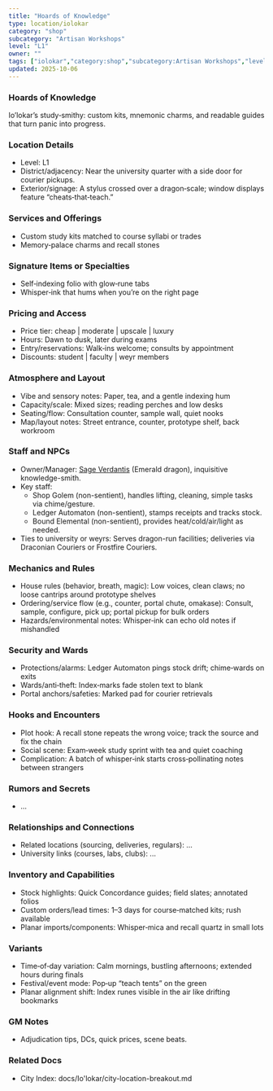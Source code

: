 ```yaml
---
title: "Hoards of Knowledge"
type: location/iolokar
category: "shop"
subcategory: "Artisan Workshops"
level: "L1"
owner: ""
tags: ["iolokar","category:shop","subcategory:Artisan Workshops","level:L1"]
updated: 2025-10-06
---
```

### Hoards of Knowledge

Io’lokar’s study‑smithy: custom kits, mnemonic charms, and readable guides that turn panic into progress.

### Location Details

- Level: L1
- District/adjacency: Near the university quarter with a side door for courier pickups.
- Exterior/signage: A stylus crossed over a dragon‑scale; window displays feature “cheats‑that‑teach.”

### Services and Offerings

- Custom study kits matched to course syllabi or trades
- Memory‑palace charms and recall stones

### Signature Items or Specialties

- Self‑indexing folio with glow‑rune tabs
- Whisper‑ink that hums when you’re on the right page

### Pricing and Access

- Price tier: cheap | moderate | upscale | luxury
- Hours: Dawn to dusk, later during exams
- Entry/reservations: Walk‑ins welcome; consults by appointment
- Discounts: student | faculty | weyr members

### Atmosphere and Layout

- Vibe and sensory notes: Paper, tea, and a gentle indexing hum
- Capacity/scale: Mixed sizes; reading perches and low desks
- Seating/flow: Consultation counter, sample wall, quiet nooks
- Map/layout notes: Street entrance, counter, prototype shelf, back workroom

### Staff and NPCs

- Owner/Manager: [Sage Verdantis](../People/sage-verdantis.md) (Emerald dragon), inquisitive knowledge-smith.
- Key staff:
  - Shop Golem (non-sentient), handles lifting, cleaning, simple tasks via chime/gesture.
  - Ledger Automaton (non-sentient), stamps receipts and tracks stock.
  - Bound Elemental (non-sentient), provides heat/cold/air/light as needed.
- Ties to university or weyrs: Serves dragon-run facilities; deliveries via Draconian Couriers or Frostfire Couriers.

### Mechanics and Rules

- House rules (behavior, breath, magic): Low voices, clean claws; no loose cantrips around prototype shelves
- Ordering/service flow (e.g., counter, portal chute, omakase): Consult, sample, configure, pick up; portal pickup for bulk orders
- Hazards/environmental notes: Whisper‑ink can echo old notes if mishandled

### Security and Wards

- Protections/alarms: Ledger Automaton pings stock drift; chime‑wards on exits
- Wards/anti‑theft: Index‑marks fade stolen text to blank
- Portal anchors/safeties: Marked pad for courier retrievals

### Hooks and Encounters

- Plot hook: A recall stone repeats the wrong voice; track the source and fix the chain
- Social scene: Exam‑week study sprint with tea and quiet coaching
- Complication: A batch of whisper‑ink starts cross‑pollinating notes between strangers

### Rumors and Secrets

- ...

### Relationships and Connections

- Related locations (sourcing, deliveries, regulars): ...
- University links (courses, labs, clubs): ...

### Inventory and Capabilities

- Stock highlights: Quick Concordance guides; field slates; annotated folios
- Custom orders/lead times: 1–3 days for course‑matched kits; rush available
- Planar imports/components: Whisper‑mica and recall quartz in small lots

### Variants

- Time‑of‑day variation: Calm mornings, bustling afternoons; extended hours during finals
- Festival/event mode: Pop‑up “teach tents” on the green
- Planar alignment shift: Index runes visible in the air like drifting bookmarks

### GM Notes

- Adjudication tips, DCs, quick prices, scene beats.

### Related Docs

- City Index: docs/Io'lokar/city-location-breakout.md

